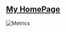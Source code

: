## [My HomePage](www.yuheng.tech)
![Metrics](https://metrics.lecoq.io/AliothUMa?template=classic&base.indepth=false&base.hireable=false&config.timezone=Asia%2FShanghai)
<!--
**AliothUMa/AliothUMa** is a ✨ _special_ ✨ repository because its `README.md` (this file) appears on your GitHub profile.

Here are some ideas to get you started:

- 🔭 I’m currently working on ...
- 🌱 I’m currently learning ...
- 👯 I’m looking to collaborate on ...
- 🤔 I’m looking for help with ...
- 💬 Ask me about ...
- 📫 How to reach me: ...
- 😄 Pronouns: ...
- ⚡ Fun fact: ...
-->
